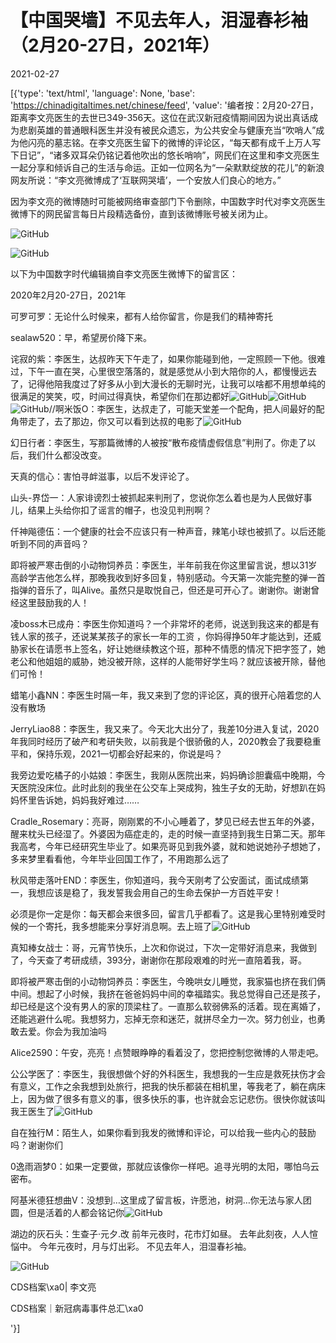 # 【中国哭墙】不见去年人，泪湿春衫袖（2月20-27日，2021年）

2021-02-27

[{'type': 'text/html', 'language': None, 'base': 'https://chinadigitaltimes.net/chinese/feed', 'value': '编者按：2月20-27日，距离李文亮医生的去世已349-356天。这位在武汉新冠疫情期间因为说出真话成为悲剧英雄的普通眼科医生并没有被民众遗忘，为公共安全与健康充当“吹哨人”成为他闪亮的墓志铭。在李文亮医生留下的微博的评论区，“每天都有成千上万人写下日记”，“诸多双耳朵仍铭记着他吹出的悠长哨响”，网民们在这里和李文亮医生一起分享和倾诉自己的生活与命运。正如一位网名为“一朵默默绽放的花儿”的新浪网友所说：“李文亮微博成了‘互联网哭墙’，一个安放人们良心的地方。”

因为李文亮的微博随时可能被网络审查部门下令删除，中国数字时代对李文亮医生微博下的网民留言每日片段精选备份，直到该微博账号被关闭为止。

![GitHub](https://chinadigitaltimes.net/chinese/files/2020/03/Screenshot-2020-03-13-10.48.21.png)

![GitHub](https://chinadigitaltimes.net/chinese/files/2020/03/Screenshot-2020-03-15-11.01.33.png)

以下为中国数字时代编辑摘自李文亮医生微博下的留言区：

2020年2月20-27日，2021年

可罗可罗：无论什么时候来，都有人给你留言，你是我们的精神寄托

sealaw520：早，希望房价降下来。

诧寂的紫：李医生，达叔昨天下午走了，如果你能碰到他，一定照顾一下他。很难过，下午一直在哭，心里很空落落的，就是感觉从小到大陪你的人，都慢慢远去了，记得他陪我度过了好多从小到大漫长的无聊时光，让我可以啥都不用想单纯的很满足的笑笑，哎，时间过得真快，希望你们在那边都好![GitHub](https://img.t.sinajs.cn/t4/appstyle/expression/ext/normal/6e/2018new_leimu_org.png)![GitHub](https://img.t.sinajs.cn/t4/appstyle/expression/ext/normal/6e/2018new_leimu_org.png)![GitHub](https://img.t.sinajs.cn/t4/appstyle/expression/ext/normal/6e/2018new_leimu_org.png)//啊米饭O：李医生，达叔走了，可能天堂差一个配角，把人间最好的配角带走了，去了那边，你又可以看到达叔的电影了![GitHub](https://img.t.sinajs.cn/t4/appstyle/expression/ext/normal/22/2018new_erha_org.png)

幻日行者：李医生，写那篇微博的人被按“散布疫情虚假信息”判刑了。你走了以后，我们什么都没改变。

天真的信心：害怕寻衅滋事，以后不发评论了。

山头-界岱一：人家诽谤烈士被抓起来判刑了，您说你怎么着也是为人民做好事儿，结果上头给你扣了谣言的帽子，也没见判刑啊？

仟神飚德伍：一个健康的社会不应该只有一种声音，辣笔小球也被抓了。以后还能听到不同的声音吗？

即将被严寒击倒的小动物饲养员：李医生，半年前我在你这里留言说，想以31岁高龄学吉他怎么样，那晚我收到好多回复，特别感动。今天第一次能完整的弹一首指弹的音乐了，叫Alive。虽然只是取悦自己，但还是可开心了。谢谢你。谢谢曾经这里鼓励我的人！

凌boss木已成舟：李医生你知道吗？一个非常坏的老师，说送到我这来的都是有钱人家的孩子，还说某某孩子的家长一年的工资 ，你妈得挣50年才能达到，还威胁家长在请愿书上签名，好让她继续教这个班，那种不情愿的情况下把字签了，她老公和他姐姐的威胁，她没被开除，这样的人能带好学生吗？就应该被开除，替他们可怜！



蜡笔小鑫NN：李医生时隔一年，我又来到了您的评论区，真的很开心陪着您的人没有散场

JerryLiao88：李医生，我又来了。今天北大出分了，我差10分进入复试，2020年我同时经历了破产和考研失败，以前我是个很骄傲的人，2020教会了我要稳重平和，保持乐观，2021一切都会好起来的，你说是吗？

我旁边爱吃橘子的小姑娘：李医生，我刚从医院出来，妈妈确诊胆囊癌中晚期，今天医院没床位。此时此刻的我坐在公交车上哭成狗，独生子女的无助，好想趴在妈妈怀里告诉她，妈妈我好难过……

Cradle_Rosemary：亮哥，刚刚累的不小心睡着了，梦见已经去世五年的外婆，醒来枕头已经湿了。外婆因为癌症走的，走的时候一直坚持到我生日第二天。那年我高考，今年已经研究生毕业了。如果亮哥见到我外婆，就和她说她孙子想她了，多来梦里看看他，今年毕业回国工作了，不用跑那么远了

秋风带走落叶END：李医生，你知道吗，我今天刚考了公安面试，面试成绩第一，我想应该是稳了，我发誓我会用自己的生命去保护一方百姓平安！

必须是你一定是你：每天都会来很多回，留言几乎都看了。这是我心里特别难受时候的一个寄托，我多想能来分享好消息啊。去上班了![GitHub](https://img.t.sinajs.cn/t4/appstyle/expression/ext/normal/c7/2018new_weifeng_thumb.png)

真知棒女战士：哥，元宵节快乐，上次和你说过，下次一定带好消息来，我做到了，今天查了考研成绩，393分，谢谢你在那段艰难的时光一直陪着我，哥。

即将被严寒击倒的小动物饲养员：李医生，今晚哄女儿睡觉，我家猫也挤在我们俩中间。想起了小时候，我挤在爸爸妈妈中间的幸福踏实。我总觉得自己还是孩子，却已经是这个没有男人的家的顶梁柱了。一直那么软弱佛系的活着。现在离婚了，还能逃避什么呢。我想努力，忘掉无奈和迷茫，就拼尽全力一次。努力创业，也勇敢去爱。你会为我加油吗

Alice2590：午安，亮亮！点赞眼睁睁的看着没了，您把控制您微博的人带走吧。

公公学医了：李医生，我很想做个好的外科医生，我想我的一生应是救死扶伤才会有意义，工作之余我想到处旅行，把我的快乐都装在相机里，等我老了，躺在病床上，因为做了很多有意义的事，很多快乐的事，也许就会忘记悲伤。很快你就该叫我王医生了![GitHub](https://img.t.sinajs.cn/t4/appstyle/expression/ext/normal/22/2018new_erha_org.png)

自在独行M：陌生人，如果你看到我发的微博和评论，可以给我一些内心的鼓励吗？谢谢你们

0逸雨涵梦0：如果一定要做，那就应该像你一样吧。追寻光明的太阳，哪怕乌云密布。

阿基米德狂想曲V：没想到…这里成了留言板，许愿池，树洞…你无法与家人团圆，但是活着的人都会铭记你![GitHub](https://img.t.sinajs.cn/t4/appstyle/expression/ext/normal/16/2018new_lazhu_org.png)

湖边的灰石头：生查子·元夕.改 前年元夜时，花市灯如昼。 去年此刻夜，人人愃悩中。 今年元夜时，月与灯出彩。 不见去年人，泪湿春衫袖。



![GitHub](https://chinadigitaltimes.net/chinese/files/2020/03/37-150x150.jpg)

CDS档案\xa0| 李文亮

CDS档案｜新冠病毒事件总汇\xa0

'}]